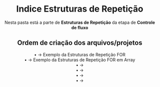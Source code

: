 <h1 align="center">Indice Estruturas de Repetição</h1>
<p align="center">Nesta pasta está a parte de <strong>Estruturas de Repetição</strong> da etapa de <strong>Controle de fluxo</strong></p>

<h2 align="center">Ordem de criação dos arquivos/projetos</h2>
<div align="center">
• -> Exemplo da Estruturas de Repetição FOR<br>
• -> Exemplo da Estruturas de Repetição FOR em Array<br>
• -> <br>
• -> <br>
• -> <br>
• -> 
</div>




